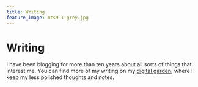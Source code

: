 ```yaml
---
title: Writing
feature_image: mts9-1-grey.jpg
---
```


# Writing

I have been blogging for more than ten years about all sorts of things that interest me. You can find more of my writing on my [digital garden](https://www.mtsolitary.com/), where I keep my less polished thoughts and notes. 